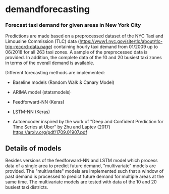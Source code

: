 # demandforecasting
### Forecast taxi demand for given areas in New York City 

Predictions are made based on a preprocessed dataset of the NYC Taxi and Limousine Commission (TLC) data (https://www1.nyc.gov/site/tlc/about/tlc-trip-record-data.page) containing hourly taxi demand from 01/2009 up to 06/2018 for all 263 taxi zones. A sample of the preprocessed data is provided. In addition, the complete data of the 10 and 20 busiest taxi zones in terms of the overall demand is available.


Different forecasting methods are implemented:

- Baseline models (Random Walk & Canary Model)

- ARIMA model (statsmodels)

- Feedforward-NN (Keras)

- LSTM-NN (Keras)

- Autoencoder inspired by the work of "Deep and Confident Prediction for Time Series at Uber" by Zhu and Laptev (2017)
https://arxiv.org/pdf/1709.01907.pdf



## Details of models
Besides versions of the feedforward-NN and LSTM model which process data of a single area to predict future demand, "multivariate" models are provided. The "multivariate" models are implemented such that a window of past demand is processed to predict future demand for multiple areas at the same time. The multivariate models are tested with data of the 10 and 20 busiest taxi districts.

